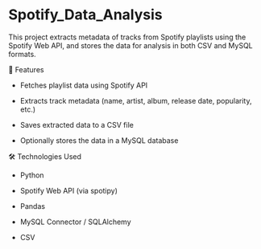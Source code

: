 # Spotify_Data_Analysis

This project extracts metadata of tracks from Spotify playlists using the Spotify Web API, and stores the data for analysis in both CSV and MySQL formats.

📌 Features
* Fetches playlist data using Spotify API

* Extracts track metadata (name, artist, album, release date, popularity, etc.)

* Saves extracted data to a CSV file

* Optionally stores the data in a MySQL database

🛠️ Technologies Used
* Python

* Spotify Web API (via spotipy)

* Pandas

* MySQL Connector / SQLAlchemy

* CSV
